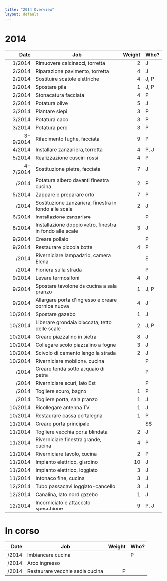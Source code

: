 ```yaml
---
title: "2014 Overview"
layout: default
---
```


# 2014

| Date        | Job           | Weight  | Who? |
| -----------:| ------------- | -------:| ---- |
|  1/2014 | Rimuovere calcinacci, torretta | 2 | J |
|  2/2014 | Riparazione pavimento, torretta | 4 | J |
|  2/2014 | Sostituire scatole elettriche | 4 | J, P |
|  2/2014 | Spostare pila | 1 | J, P |
|  2/2014 | Stonacatura facciata | 4 | P |
|  2/2014 | Potatura olive | 5 | J |
|  3/2014 | Piantare siepi | 3 | P |
|  3/2014 | Potatura caco | 3 | P |
|  3/2014 | Potatura pero | 3 | P |
|3-9/2014 | Rifacimento fughe, facciata | 9 | P |
|  4/2014 | Installare zanzariera, torretta | 4 | P, J |
|  5/2014 | Realizzazione cuscini rossi | 4 | P |
|4-7/2014 | Sostituzione pietre, facciata | 7 | J |
|   /2014 | Potatura albero davanti finestra cucina | 2 | P |
|  5/2014 | Zappare e preparare orto | 7 | P |
|   /2014 | Sostituzione zanzariera, finestra in fondo alle scale | 2 | J |
|  6/2014 | Installazione zanzariere |  | P |
|  8/2014 | Installazione doppio vetro, finestra in fondo alle scale | 3 | J |
|  9/2014 | Creare pollaio |  | P |
|  9/2014 | Restaurare piccola botte | 4 | P |
|   /2014 | Riverniciare lampadario, camera Elena |  | E |
|   /2014 | Fioriera sulla strada |  | P |
|  9/2014 | Levare termosifoni | 4 | J |
|  9/2014 | Spostare tavolone da cucina a sala pranzo | 1 | J, P |
|  9/2014 | Allargare porta d'ingresso e creare cornice nuova | 4 | J |
| 10/2014 | Spostare gazebo | 1 | J |
| 10/2014 | Liberare grondaia bloccata, tetto delle scale | 2 | J, P |
| 10/2014 | Creare piazzalino in pietra | 8 | J |
| 10/2014 | Collegare scolo piazzalino a fogne | 3 | J |
| 10/2014 | Scivolo di cemento lungo la strada | 2 | J |
| 10/2014 | Riverniciare mobilone, cucina |  | P |
|   /2014 | Creare tenda sotto acquaio di petra |  | P |
|   /2014 | Riverniciare scuri, lato Est |  | P |
|   /2014 | Togliere scuro, bagno | 1 | P |
|   /2014 | Togliere porta, sala pranzo | 1 | J |
| 10/2014 | Ricollegare antenna TV | 1 | J |
| 10/2014 | Restaurare cassa portalegna | 1 | P |
| 11/2014 | Creare porta principale |  | $$ |
| 11/2014 | Togliere vecchia porta blindata | 2 | J |
| 11/2014 | Riverniciare finestra grande, cucina | 4 | P |
| 11/2014 | Riverniciare tavolo, cucina | 2 | P |
| 11/2014 | Impianto elettrico, giardino | 10 | J |
| 11/2014 | Impianto elettrico, loggiato | 3 | J |
| 11/2014 | Intonaco fine, cucina | 3 | J |
| 12/2014 | Tubo passacavi loggiato-cancello | 3 | J |
| 12/2014 | Canalina, lato nord gazebo | 1 | J |
| 12/2014 | Incorniciato e attaccato specchione | 9 | P, J |

# In corso

| Date        | Job           | Weight  | Who? |
| -----------:| ------------- | -------:| ---- |
|   /2014 | Imbiancare cucina |  | P |
|   /2014 | Arco ingresso |  | |
    /2014 | Restaurare vecchie sedie cucina | P

